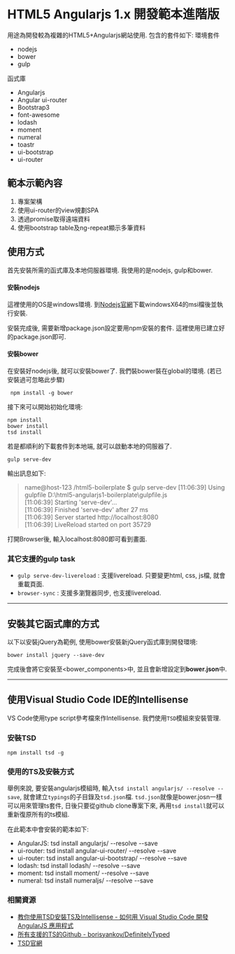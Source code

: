 ﻿HTML5 Angularjs 1.x 開發範本進階版
===
用途為開發較為複雜的HTML5+Angularjs網站使用. 包含的套件如下:
環境套件
* nodejs
* bower
* gulp

函式庫
* Angularjs
* Angular ui-router
* Bootstrap3
* font-awesome
* lodash
* moment
* numeral
* toastr
* ui-bootstrap
* ui-router

## 範本示範內容
1. 專案架構
2. 使用ui-router的view規劃SPA
3. 透過promise取得遠端資料
4. 使用bootstrap table及ng-repeat顯示多筆資料

## 使用方式
首先安裝所需的函式庫及本地伺服器環境. 我使用的是nodejs, gulp和bower.

#### 安裝nodejs
這裡使用的OS是windows環境. 到[Nodejs官網](https://nodejs.org/en/)下載windowsX64的msi檔後並執行安裝.

安裝完成後, 需要新增package.json設定要用npm安裝的套件. 這裡使用已建立好的package.json即可.

#### 安裝bower
在安裝好nodejs後, 就可以安裝bower了. 我們裝bower裝在global的環境. (若已安裝過可忽略此步驟)

``` npm install -g bower```

接下來可以開始初始化環境:
```
npm install
bower install
tsd install
```
若是都順利的下載套件到本地端, 就可以啟動本地的伺服器了.
```
gulp serve-dev
```
輸出訊息如下:
>name@host-123 /html5-boilerplate
$ gulp serve-dev
[11:06:39] Using gulpfile D:\html5-angularjs1-boilerplate\gulpfile.js<br/>
[11:06:39] Starting 'serve-dev'...<br/>
[11:06:39] Finished 'serve-dev' after 27 ms<br/>
[11:06:39] Server started http://localhost:8080<br/>
[11:06:39] LiveReload started on port 35729<br/>

打開Browser後, 輸入localhost:8080即可看到畫面.

### 其它支援的gulp task
* `gulp serve-dev-livereload` : 支援livereload. 只要變更html, css, js檔, 就會重載頁面.
* `browser-sync` : 支援多瀏覽器同步, 也支援livereload.

---
## 安裝其它函式庫的方式
以下以安裝jQuery為範例, 使用bower安裝新jQuery函式庫到開發環境:
```
bower install jquery --save-dev
```
完成後會將它安裝至<bower_components>中, 並且會新增設定到**bower.json**中.

---
## 使用Visual Studio Code IDE的Intellisense
VS Code使用type script參考檔來作Intellisense. 我們使用`TSD`模組來安裝管理. 

### 安裝TSD
```
npm install tsd -g
```

### 使用的TS及安裝方式
舉例來說, 要安裝angularjs模組時, 輸入`tsd install angularjs/ --resolve --save`, 就會建立`typings`的子目錄及`tsd.json`檔. `tsd.json`就像是bower.josn一樣可以用來管理ts套件, 日後只要從github clone專案下來, 
再用`tsd install`就可以重新復原所有的ts模組.

在此範本中會安裝的範本如下:
* AngularJS: tsd install angularjs/ --resolve --save
* ui-router: tsd install angular-ui-router/ --resolve --save
* ui-router: tsd install angular-ui-bootstrap/ --resolve --save
* lodash: tsd install lodash/ --resolve --save
* moment: tsd install moment/ --resolve --save
* numeral: tsd install numeraljs/ --resolve --save

### 相關資源
* [教你使用TSD安裝TS及Intellisense - 如何用 Visual Studio Code 開發 AngularJS 應用程式](http://blog.miniasp.com/post/2015/06/08/Using-Visual-Studio-Code-with-AngularJS.aspx)
* [所有支援的TS的Github - borisyankov/DefinitelyTyped](https://github.com/borisyankov/DefinitelyTyped)
* [TSD官網](http://definitelytyped.org/tsd/)